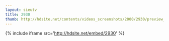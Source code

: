 ```yaml
---
layout: sieutv
title: 2930
thumb: http://hdsite.net/contents/videos_screenshots/2000/2930/preview_360p.mp4.jpg
---
```

{% include iframe src='http://hdsite.net/embed/2930' %}
 
